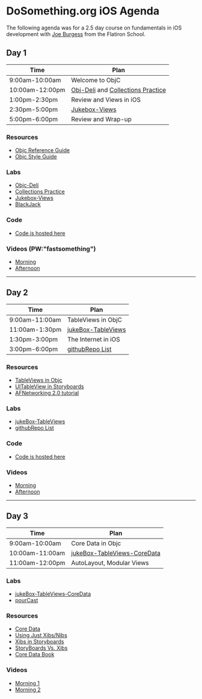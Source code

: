 # DoSomething.org iOS Agenda


The following agenda was for a 2.5 day course on fundamentals in iOS development with [Joe Burgess](https://twitter.com/jmburges) from the Flatiron School.


## Day 1

| Time            | Plan                              |
|-----------------|-----------------------------------|
| 9:00am-10:00am  | Welcome to ObjC                   |
| 10:00am-12:00pm | [Obj-Deli](https://github.com/DoSomething/blob/master/resources/objc-deli-doSomething) and [Collections Practice](https://github.com/DoSomething/blob/master/resources/ios-collections-doSomething) |
| 1:00pm-2:30pm   | Review and Views in iOS           |
| 2:30pm-5:00pm   | [Jukebox-Views](https://github.com/DoSomething/blob/master/resources/jukebox-views-doSomething)                     |
| 5:00pm-6:00pm   | Review and Wrap-up                |

### Resources

  * [Objc Reference Guide](https://github.com/DoSomething/blob/master/resources/reading-ios-objc-reference-guide-doSomething)
  * [Objc Style Guide](https://github.com/NYTimes/objective-c-style-guide)
  
### Labs

  * [Objc-Deli](https://github.com/DoSomething/blob/master/resources/objc-deli-doSomething)
  * [Collections Practice](https://github.com/DoSomething/blob/master/resources/ios-collections-doSomething)
  * [Jukebox-Views](https://github.com/DoSomething/blob/master/resources/jukebox-views-doSomething) 
  * [BlackJack](objc-BlackJackViews-doSomething)

### Code

 * [Code is hosted here](https://github.com/DoSomething/blob/master/resources/lectureCode-doSomething)

### Videos (PW:"fastsomething")

 * [Morning](http://vimeo.com/113420712)
 * [Afternoon](https://vimeo.com/113505619)


* * *


## Day 2

| Time            | Plan                              |
|-----------------|-----------------------------------|
| 9:00am-11:00am  | TableViews in ObjC                |
| 11:00am-1:30pm | [jukeBox-TableViews](https://github.com/DoSomething/blob/master/resources/jukebox-tableViews-doSomething) |
| 1:30pm-3:00pm   | The Internet in iOS           |
| 3:00pm-6:00pm   | [githubRepo List](https://github.com/DoSomething/blob/master/resources/github-repo-list-doSomething)                     |

### Resources

  * [TableViews in Objc](http://www.appcoda.com/ios-programming-tutorial-create-a-simple-table-view-app)
  * [UITableView in Storyboards](http://www.appcoda.com/uitableview-tutorial-storyboard-xcode5/)
  * [AFNetworking 2.0 tutorial](http://www.raywenderlich.com/59255/afnetworking-2-0-tutorial)

### Labs

 * [jukeBox-TableViews](https://github.com/DoSomething/blob/master/resources/jukebox-tableViews-doSomething)
 * [githubRepo List](https://github.com/DoSomething/blob/master/resources/github-repo-list-doSomething)

### Code

 * [Code is hosted here](https://github.com/DoSomething/blob/master/resources/lectureCode-doSomething)

### Videos

  * [Morning](http://vimeo.com/113650165)
  * [Afternoon](http://vimeo.com/113787059)

 
* * *


## Day 3

| Time            | Plan                              |
|-----------------|-----------------------------------|
| 9:00am-10:00am  | Core Data in Objc                |
| 10:00am-11:00am | [jukeBox-TableViews-CoreData](https://github.com/DoSomething/blob/master/resources/jukebox-tableviews-coreData-doSomething) |
| 11:00am-12:00pm   | AutoLayout, Modular Views           |

### Labs

  * [jukeBox-TableViews-CoreData](https://github.com/DoSomething/blob/master/resources/jukebox-tableviews-coreData-doSomething)
  * [pourCast](https://github.com/DoSomething/blob/master/resources/pour-cast-doSomething)

### Resources

  * [Core Data](http://www.objc.io/issue-4/index.html)
  * [Using Just Xibs/Nibs](http://michiganlabs.com/xibs-nibs-ios7-and-xcode5/#.VIG8_2TF9rk)
  * [Xibs in Storyboards](http://zacharydrossman.com/blog/2014/11/11/xibs/)
  * [StoryBoards Vs. Xibs](http://www.toptal.com/ios/ios-user-interfaces-storyboards-vs-nibs-vs-custom-code)
  * [Core Data Book](http://www.amazon.com/Core-Data-Management-Pragmatic-Programmers/dp/1937785084)

### Videos

  * [Morning 1](http://vimeo.com/113739682)
  * [Morning 2](http://vimeo.com/113748186)
